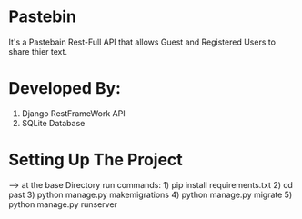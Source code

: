 # Pastebin
It's a Pastebain Rest-Full API that allows Guest and Registered Users to share thier text.

# Developed By:
  1) Django RestFrameWork API
  2) SQLite Database
  
# Setting Up The Project
  --> at the base Directory run commands:
    1) pip install requirements.txt
    2) cd past
    3) python manage.py makemigrations
    4) python manage.py migrate
    5) python manage.py runserver
    
